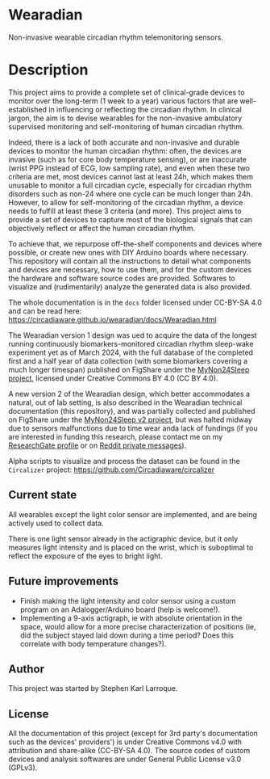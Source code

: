 # Wearadian
Non-invasive wearable circadian rhythm telemonitoring sensors.

# Description
This project aims to provide a complete set of clinical-grade devices to monitor over the long-term (1 week to a year) various factors that are well-established in influencing or reflecting the circadian rhythm. In clinical jargon, the aim is to devise wearables for the non-invasive ambulatory supervised monitoring and self-monitoring of human circadian rhythm.

Indeed, there is a lack of both accurate and non-invasive and durable devices to monitor the human circadian rhythm: often, the devices are invasive (such as for core body temperature sensing), or are inaccurate (wrist PPG instead of ECG, low sampling rate), and even when these two criteria are met, most devices cannot last at least 24h, which makes them unusable to monitor a full circadian cycle, especially for circadian rhythm disorders such as non-24 where one cycle can be much longer than 24h. However, to allow for self-monitoring of the circadian rhythm, a device needs to fulfill at least these 3 criteria (and more). This project aims to provide a set of devices to capture most of the biological signals that can objectively reflect or affect the human circadian rhythm.

To achieve that, we repurpose off-the-shelf components and devices where possible, or create new ones with DIY Arduino boards where necessary. This repository will contain all the instructions to detail what components and devices are necessary, how to use them, and for the custom devices the hardware and software source codes are provided. Softwares to visualize and (rudimentarily) analyze the generated data is also provided.

The whole documentation is in the `docs` folder licensed under CC-BY-SA 4.0 and can be read here:
https://circadiaware.github.io/wearadian/docs/Wearadian.html

The Wearadian version 1 design was ued to acquire the data of the longest running continuously biomarkers-monitored circadian rhythm sleep-wake experiment yet as of March 2024, with the full database of the completed first and a half year of data collection (with some biomarkers covering a much longer timespan) published on FigShare under the [MyNon24Sleep project](https://figshare.com/projects/MyNon24Sleep_-_A_self-study_of_the_circadian_rhythm_and_its_altering_factors/101804), licensed under Creative Commons BY 4.0 (CC BY 4.0).

A new version 2 of the Wearadian design, which better accommodates a natural, out of lab setting, is also described in the Wearadian technical documentation (this repository), and was partially collected and published on FigShare under the [MyNon24Sleep v2 project](https://figshare.com/projects/MyNon24Sleep_v2/142817), but was halted midway due to sensors malfunctions due to time wear anda lack of fundings (if you are interested in funding this research, please contact me on my [ResearchGate profile](https://www.researchgate.net/profile/Stephen-Larroque) or on [Reddit private messages](https://www.reddit.com/message/compose/?to=lrq3000)).

Alpha scripts to visualize and process the dataset can be found in the `Circalizer` project:
https://github.com/Circadiaware/circalizer

## Current state

All wearables except the light color sensor are implemented, and are being actively used to collect data.

There is one light sensor already in the actigraphic device, but it only measures light intensity and is placed on the wrist, which is suboptimal to reflect the exposure of the eyes to bright light.

## Future improvements

* Finish making the light intensity and color sensor using a custom program on an Adalogger/Arduino board (help is welcome!).
* Implementing a 9-axis actigraph, ie with absolute orientation in the space, would allow for a more precise characterization of positions (ie, did the subject stayed laid down during a time period? Does this correlate with body temperature changes?).

## Author

This project was started by Stephen Karl Larroque.

## License
All the documentation of this project (except for 3rd party's documentation such as the devices' providers') is under Creative Commons v4.0 with attribution and share-alike (CC-BY-SA 4.0). The source codes of custom devices and analysis softwares are under General Public License v3.0 (GPLv3).
